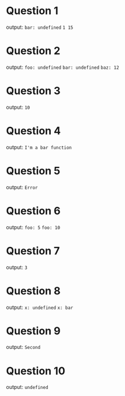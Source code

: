 # Question 1

output:
`bar: undefined`
`1 15`

# Question 2

output:
`foo: undefined`
`bar: undefined`
`baz: 12`

# Question 3

output:
`10`

# Question 4

output:
`I'm a bar function`

# Question 5

output:
`Error`

# Question 6

output:
`foo: 5`
`foo: 10`

# Question 7

output:
`3`

# Question 8

output:
`x: undefined`
`x: bar`

# Question 9

output:
`Second`

# Question 10

output:
`undefined`